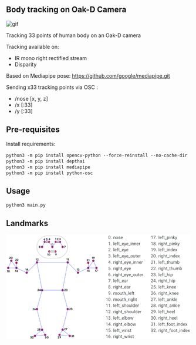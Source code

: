 ## Body tracking on Oak-D Camera

![gif](utils/tracking_demo.gif)

Tracking 33 points of human body on an Oak-D camera 

Tracking available on:
- IR mono right rectified stream
- Disparity

Based on Mediapipe pose: https://github.com/google/mediapipe.git

Sending x33 tracking points via OSC :
- /nose [x, y, z]
- /x [:33]
- /y [:33]

## Pre-requisites

Install requirements:
```
python3 -m pip install opencv-python --force-reinstall --no-cache-dir
python3 -m pip install depthai
python3 -m pip install mediapipe
python3 -m pip install python-osc
```

## Usage

```
python3 main.py
```

## Landmarks

![utils/landmarks.png](utils/landmarks.png)